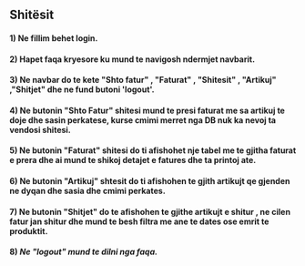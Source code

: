 ## **Shitësit**
#### 1) **Ne fillim behet login.**
#### 2) **Hapet faqa kryesore ku mund te navigosh ndermjet navbarit.**
#### 3) **Ne navbar do te kete "Shto fatur" , "Faturat" , "Shitesit" , "Artikuj" ,"Shitjet" dhe ne fund butoni 'logout'.**
#### 4) **Ne butonin "Shto Fatur" shitesi mund te presi faturat me sa artikuj te doje dhe sasin perkatese, kurse cmimi merret nga DB nuk ka nevoj ta vendosi shitesi.**
#### 5) **Ne butonin "Faturat" shitesi do ti afishohet nje tabel me te gjitha faturat e prera dhe ai mund te shikoj detajet e fatures dhe ta printoj ate.**
#### 6) **Ne butonin "Artikuj" shtesit do ti afishohen te gjith artikujt qe gjenden ne dyqan dhe sasia dhe cmimi perkates.**
#### 7) **Ne butonin "Shitjet" do te afishohen te gjithe artikujt e shitur , ne cilen fatur jan shitur dhe mund te besh filtra me ane te dates ose emrit te produktit.**
#### 8) ***Ne "logout" mund te dilni nga faqa.***
